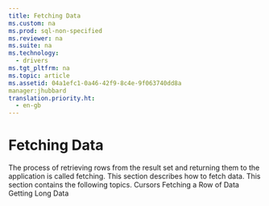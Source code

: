 ```yaml
---
title: Fetching Data
ms.custom: na
ms.prod: sql-non-specified
ms.reviewer: na
ms.suite: na
ms.technology: 
  - drivers
ms.tgt_pltfrm: na
ms.topic: article
ms.assetid: 04a1efc1-0a46-42f9-8c4e-9f063740dd8a
manager:jhubbard
translation.priority.ht: 
  - en-gb
---
```

# Fetching Data
<?xml version="1.0" encoding="utf-8"?>
<developerConceptualDocument xmlns="http://ddue.schemas.microsoft.com/authoring/2003/5" xmlns:xlink="http://www.w3.org/1999/xlink" xmlns:xsi="http://www.w3.org/2001/XMLSchema-instance" xsi:schemaLocation="http://ddue.schemas.microsoft.com/authoring/2003/5 http://dduestorage.blob.core.windows.net/ddueschema/developer.xsd">
  <introduction>
    <para>The process of retrieving rows from the result set and returning them to the application is called <legacyItalic>fetching</legacyItalic>. This section describes how to fetch data.</para>
    <para>This section contains the following topics.  </para>
    <list class="bullet">
      <listItem>
        <para>             <legacyLink xlink:href="0b114352-3c63-4d33-9220-182ede90e4aa">Cursors</legacyLink>           </para>
      </listItem>
      <listItem>
        <para>             <legacyLink xlink:href="16d4a380-0d83-456b-aeee-f10738944e86">Fetching a Row of Data</legacyLink>           </para>
      </listItem>
      <listItem>
        <para>             <legacyLink xlink:href="6ccb44bc-8695-4bad-91af-363ef22bdb85">Getting Long Data</legacyLink>           </para>
      </listItem>
    </list>
  </introduction>
  <relatedTopics />
</developerConceptualDocument>